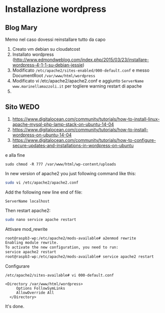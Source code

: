 Installazione wordpress
===

Blog Mary
---

Memo nel caso dovessi reinstallare tutto da capo


1. Creato vm debian su cloudatcost
2. Installato wordpress (http://www.edmondweblog.com/index.php/2015/03/23/installare-wordpress-4-1-1-su-debian-jessie)
3. Modificato ```/etc/apache2/sites-enabled/000-default.conf``` e messo DocumentRoot ```/var/www/html/wordpress```
4. Modificato vi /etc/apache2/apache2.conf  e aggiunto ```ServerName www.marinellamazzoli.it``` per togliere warning restart di apache
5. 

Sito WEDO
---

1. https://www.digitalocean.com/community/tutorials/how-to-install-linux-apache-mysql-php-lamp-stack-on-ubuntu-14-04
2. https://www.digitalocean.com/community/tutorials/how-to-install-wordpress-on-ubuntu-14-04
3. https://www.digitalocean.com/community/tutorials/how-to-configure-secure-updates-and-installations-in-wordpress-on-ubuntu

e alla fine

````
sudo chmod -R 777 /var/www/html/wp-content/uploads
````

In new version of apache2 you just following command like this:

```bash
sudo vi /etc/apache2/apache2.conf
```

Add the following new line end of file:

```
ServerName localhost
````

Then restart apache2:

```bash
sudo nano service apache restart
````

Attivare mod_rewrite

```bash
root@raspb3-wp:/etc/apache2/mods-available# a2enmod rewrite
Enabling module rewrite.
To activate the new configuration, you need to run:
service apache2 restart
root@raspb3-wp:/etc/apache2/mods-available# service apache2 restart
````

Configurare 

```
/etc/apache2/sites-available# vi 000-default.conf 

<Directory /var/www/html/wordpress>
     Options FollowSymLinks
     AllowOverride All
  </Directory>

```

It's done.


